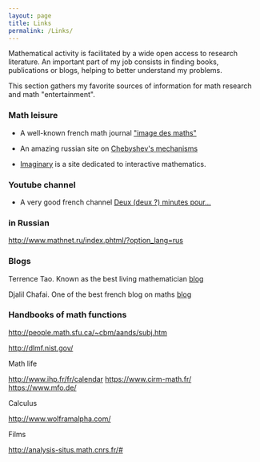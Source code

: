 ```yaml
---
layout: page
title: Links
permalink: /Links/
---
```




Mathematical activity is facilitated by a wide open access to research literature. An important part of my job consists in finding books, publications or blogs, helping to better understand my problems.

This section gathers my favorite sources of information for math research and math "entertainment".


### <a name="mathL"></a>Math leisure

- A well-known french math journal ["image des maths"](http://images.math.cnrs.fr/) 
 
- An amazing russian site on [Chebyshev's mechanisms](http://www.tcheb.ru/) 
 
- [Imaginary](https://imaginary.org/) is a site dedicated to interactive mathematics. 

### <a name="Youtube"></a>Youtube channel
  
- A very good french channel [Deux (deux ?) minutes pour...](https://www.youtube.com/watch?v=uazPP0ny3XQ&list=PLlrxd3f47yy2mvLivlFU1a9ukoG8-Dkvs)


### <a name="inRussian"></a>in Russian

http://www.mathnet.ru/index.phtml/?option_lang=rus

### <a name="blogs"></a>Blogs

Terrence Tao. Known as the best living mathematician [blog](https://terrytao.wordpress.com/)

Djalil Chafai. One of the best french blog on maths [blog](http://djalil.chafai.net/blog/)

### <a name="handbooks"></a>Handbooks of math functions

http://people.math.sfu.ca/~cbm/aands/subj.htm

http://dlmf.nist.gov/


Math life

http://www.ihp.fr/fr/calendar
https://www.cirm-math.fr/
https://www.mfo.de/

Calculus

http://www.wolframalpha.com/

Films

http://analysis-situs.math.cnrs.fr/#


